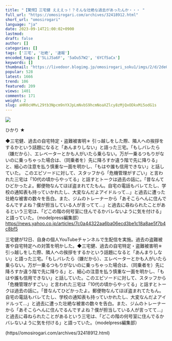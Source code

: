 ```yaml
---
title: "【驚愕】三宅健 えええっ！？そんな壮絶な過去があったんか・・・ "
full_url: "https://omosirogari.com/archives/32418912.html"
short_url: "omosirogari"
language: "ja"
date: 2023-09-14T21:00:02+0900
lastmod: 
draft: false
author: []
categories: []
tags: ['三宅', '壮絶', '速報']
encoded_tags: ['5LiJ5a6F', '5aOu57W2', '6YCf5aCx']
keywords: []
thumbnail: "https://livedoor.blogimg.jp/omosirogari_soku1/imgs/2/d/2de05f26.jpg"
popular: 528
latest: 1666
trend: 106
featured: 209
views: 1401
comments: 171
weight: 2
slug: aHR0cHMvL29tb3Npcm9nYXJpLmNvbS9hcmNoaXZlcy8zMjQxODkxMi5odG1s
---
```


![](https://livedoor.blogimg.jp/omosirogari_soku1/imgs/2/d/2de05f26.jpg)

<div><p>ひかり ★ </p> ◆三宅健、過去の自宅特定・盗難被害明＊ 引っ越しをした際、隣人への挨拶をするかという話題になると「あんまりしない」と語った三宅。「もしバレたら（嫌だから）、エレベーターとかも人がいたら乗らない。万が一乗るつもりがないのに乗っちゃった場合は、（同乗者を）先に降ろすか違う階で先に降りる」と、細心の注意を払う慎重な一面を明かし、「もはや誰も信用できない」と話していた。 このエピソードに対して、スタッフから「危機管理がすごい」と言われた三宅は「10代の頃からやってる」と話すとトークは過去の話に。「昔なんてひどかったよ。郵便物なんてほぼ盗まれてたもん。自宅の電話もバレてたし、学校の通知表も持っていかれたし、大変なんだよアイドルって…」と過去に遭った壮絶な被害の数々を告白。また、ジムのトレーナーから「あそこらへんに住んでるんですよね？僕が担当している人が言ってて…」と過去に尋ねられたことがあるという三宅は、「どこの階の何号室に住んでるかバレないように気を付ける」と語っていた。（modelpress編集部） <a href='https//news.yahoo.co.jp/articles/7c0a44322aa6ba06ecd3be1c18a8ae5f7b4c8bf5' target='_blank'>https//news.yahoo.co.jp/articles/7c0a44322aa6ba06ecd3be1c18a8ae5f7b4c8bf5</a> <p>三宅健が12日、自身の個人YouTubeチャンネルで生配信を実施。過去の盗難被害や自宅特定への対策を明かした。◆三宅健、過去の自宅特定・盗難被害明＊引っ越しをした際、隣人への挨拶をするかという話題になると「あんまりしない」と語った三宅。「もしバレたら（嫌だから）、エレベーターとかも人がいたら乗らない。万が一乗るつもりがないのに乗っちゃった場合は、（同乗者を）先に降ろすか違う階で先に降りる」と、細心の注意を払う慎重な一面を明かし、「もはや誰も信用できない」と話していた。このエピソードに対して、スタッフから「危機管理がすごい」と言われた三宅は「10代の頃からやってる」と話すとトークは過去の話に。「昔なんてひどかったよ。郵便物なんてほぼ盗まれてたもん。自宅の電話もバレてたし、学校の通知表も持っていかれたし、大変なんだよアイドルって…」と過去に遭った壮絶な被害の数々を告白。また、ジムのトレーナーから「あそこらへんに住んでるんですよね？僕が担当している人が言ってて…」と過去に尋ねられたことがあるという三宅は、「どこの階の何号室に住んでるかバレないように気を付ける」と語っていた。（modelpress編集部）</p></div>

(https//omosirogari.com/archives/32418912.html)
